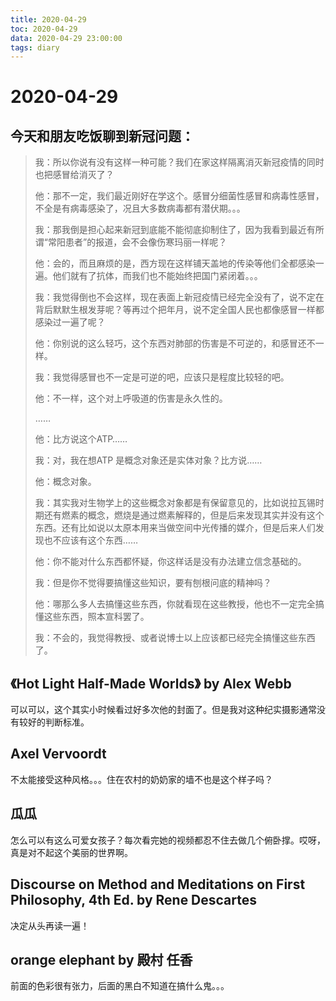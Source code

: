 ```yaml
---
title: 2020-04-29
toc: 2020-04-29
data: 2020-04-29 23:00:00
tags: diary
---
```



# 2020-04-29

## 今天和朋友吃饭聊到新冠问题：

> 我：所以你说有没有这样一种可能？我们在家这样隔离消灭新冠疫情的同时也把感冒给消灭了？
>
> 他：那不一定，我们最近刚好在学这个。感冒分细菌性感冒和病毒性感冒，不全是有病毒感染了，况且大多数病毒都有潜伏期。。。
>
> 我：那我倒是担心起来新冠到底能不能彻底抑制住了，因为我看到最近有所谓“常阳患者”的报道，会不会像伤寒玛丽一样呢？
>
> 他：会的，而且麻烦的是，西方现在这样铺天盖地的传染等他们全都感染一遍。他们就有了抗体，而我们也不能始终把国门紧闭着。。。
>
> 我：我觉得倒也不会这样，现在表面上新冠疫情已经完全没有了，说不定在背后默默生根发芽呢？等再过个把年月，说不定全国人民也都像感冒一样都感染过一遍了呢？
>
> 他：你别说的这么轻巧，这个东西对肺部的伤害是不可逆的，和感冒还不一样。
>
> 我：我觉得感冒也不一定是可逆的吧，应该只是程度比较轻的吧。
>
> 他：不一样，这个对上呼吸道的伤害是永久性的。
>
> ……
>
> 他：比方说这个ATP……
>
> 我：对，我在想ATP 是概念对象还是实体对象？比方说……
>
> 他：概念对象。
>
> 我：其实我对生物学上的这些概念对象都是有保留意见的，比如说拉瓦锡时期还有燃素的概念，燃烧是通过燃素解释的，但是后来发现其实并没有这个东西。还有比如说以太原本用来当做空间中光传播的媒介，但是后来人们发现也不应该有这个东西……
>
> 他：你不能对什么东西都怀疑，你这样话是没有办法建立信念基础的。
>
> 我：但是你不觉得要搞懂这些知识，要有刨根问底的精神吗？
>
> 他：哪那么多人去搞懂这些东西，你就看现在这些教授，他也不一定完全搞懂这些东西，照本宣科罢了。
>
> 我：不会的，我觉得教授、或者说博士以上应该都已经完全搞懂这些东西了。

 ## 《Hot Light Half-Made Worlds》 by Alex Webb

 可以可以，这个其实小时候看过好多次他的封面了。但是我对这种纪实摄影通常没有较好的判断标准。

## Axel Vervoordt

不太能接受这种风格。。。住在农村的奶奶家的墙不也是这个样子吗？

## 瓜瓜

怎么可以有这么可爱女孩子？每次看完她的视频都忍不住去做几个俯卧撑。哎呀，真是对不起这个美丽的世界啊。

## Discourse on Method and Meditations on First Philosophy, 4th Ed. by Rene Descartes

决定从头再读一遍！

## orange elephant by  殿村 任香

前面的色彩很有张力，后面的黑白不知道在搞什么鬼。。。



